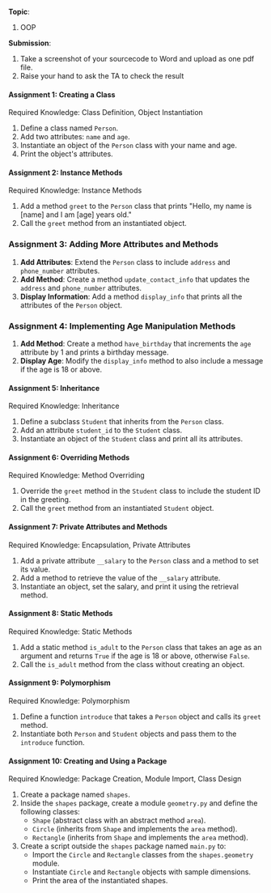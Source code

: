 **Topic**:
1) OOP

**Submission**:  
1) Take a screenshot of your sourcecode to Word and upload as one pdf file.
2) Raise your hand to ask the TA to check the result


#### Assignment 1: Creating a Class
Required Knowledge: Class Definition, Object Instantiation
1. Define a class named `Person`.
2. Add two attributes: `name` and `age`.
3. Instantiate an object of the `Person` class with your name and age.
4. Print the object's attributes.

#### Assignment 2: Instance Methods
Required Knowledge: Instance Methods
1. Add a method `greet` to the `Person` class that prints "Hello, my name is [name] and I am [age] years old."
2. Call the `greet` method from an instantiated object.

### Assignment 3: Adding More Attributes and Methods
1. **Add Attributes**: Extend the `Person` class to include `address` and `phone_number` attributes.
2. **Add Method**: Create a method `update_contact_info` that updates the `address` and `phone_number` attributes.
3. **Display Information**: Add a method `display_info` that prints all the attributes of the `Person` object.

### Assignment 4: Implementing Age Manipulation Methods
1. **Add Method**: Create a method `have_birthday` that increments the `age` attribute by 1 and prints a birthday message.
2. **Display Age**: Modify the `display_info` method to also include a message if the age is 18 or above.

#### Assignment 5: Inheritance
Required Knowledge: Inheritance
1. Define a subclass `Student` that inherits from the `Person` class.
2. Add an attribute `student_id` to the `Student` class.
3. Instantiate an object of the `Student` class and print all its attributes.

#### Assignment 6: Overriding Methods
Required Knowledge: Method Overriding
1. Override the `greet` method in the `Student` class to include the student ID in the greeting.
2. Call the `greet` method from an instantiated `Student` object.


#### Assignment 7: Private Attributes and Methods
Required Knowledge: Encapsulation, Private Attributes
1. Add a private attribute `__salary` to the `Person` class and a method to set its value.
2. Add a method to retrieve the value of the `__salary` attribute.
3. Instantiate an object, set the salary, and print it using the retrieval method.

#### Assignment 8: Static Methods
Required Knowledge: Static Methods
1. Add a static method `is_adult` to the `Person` class that takes an age as an argument and returns `True` if the age is 18 or above, otherwise `False`.
2. Call the `is_adult` method from the class without creating an object.

#### Assignment 9: Polymorphism
Required Knowledge: Polymorphism
1. Define a function `introduce` that takes a `Person` object and calls its `greet` method.
2. Instantiate both `Person` and `Student` objects and pass them to the `introduce` function.

#### Assignment 10: Creating and Using a Package
Required Knowledge: Package Creation, Module Import, Class Design
1. Create a package named `shapes`.
2. Inside the `shapes` package, create a module `geometry.py` and define the following classes:
    - `Shape` (abstract class with an abstract method `area`).
    - `Circle` (inherits from `Shape` and implements the `area` method).
    - `Rectangle` (inherits from `Shape` and implements the `area` method).
3. Create a script outside the `shapes` package named `main.py` to:
    - Import the `Circle` and `Rectangle` classes from the `shapes.geometry` module.
    - Instantiate `Circle` and `Rectangle` objects with sample dimensions.
    - Print the area of the instantiated shapes.